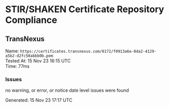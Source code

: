 # STIR/SHAKEN Certificate Repository Compliance

## TransNexus

Name: `https://certificates.transnexus.com/0172/f0913a6e-0da2-4129-a5b2-d2fc50abbb0b.pem`\
Tested At: 15 Nov 23 16:15 UTC\
Time: 77ms

### Issues

no warning, or error, or notice date level issues were found

Generated: 15 Nov 23 17:17 UTC